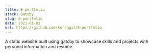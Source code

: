 ```yaml
---
title: E-portfolio
stack: Gatsby
slug: E-portfolio
date: 2021-01-01
url: https://github.com/korangi3/E-portfolio
---
```


A static website built using gatsby to showcase skills and projects with personal information and resume.